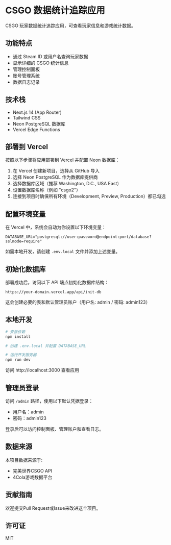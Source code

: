 <!--
 * @Author: 择安网络
 * @Code function: 
 * @Date: 2025-05-14 18:08:02
 * @FilePath: /csgo-stats-tracker/README.md
 * @LastEditTime: 2025-05-15 08:35:35
-->
# CSGO 数据统计追踪应用

CSGO 玩家数据统计追踪应用，可查看玩家信息和游戏统计数据。

## 功能特点

- 通过 Steam ID 或用户名查询玩家数据
- 显示详细的 CSGO 统计信息
- 管理控制面板
- 账号管理系统
- 数据日志记录

## 技术栈

- Next.js 14 (App Router)
- Tailwind CSS
- Neon PostgreSQL 数据库
- Vercel Edge Functions

## 部署到 Vercel

按照以下步骤将应用部署到 Vercel 并配置 Neon 数据库：

1. 在 Vercel 创建新项目，选择从 GitHub 导入
2. 选择 Neon PostgreSQL 作为数据库提供商
3. 选择数据库区域（推荐 Washington, D.C., USA East）
4. 设置数据库名称（例如 "csgo2"）
5. 连接到项目时确保所有环境（Development, Preview, Production）都已勾选

## 配置环境变量

在 Vercel 中，系统会自动为你设置以下环境变量：

```
DATABASE_URL="postgresql://user:password@endpoint:port/database?sslmode=require"
```

如需本地开发，请创建 `.env.local` 文件并添加上述变量。

## 初始化数据库

部署成功后，访问以下 API 端点初始化数据库结构：

```
https://your-domain.vercel.app/api/init-db
```

这会创建必要的表和默认管理员账户（用户名: admin / 密码: admin123）

## 本地开发

```bash
# 安装依赖
npm install

# 创建 .env.local 并配置 DATABASE_URL

# 运行开发服务器
npm run dev
```

访问 http://localhost:3000 查看应用

## 管理员登录

访问 `/admin` 路径，使用以下默认凭据登录：
- 用户名：admin
- 密码：admin123

登录后可以访问控制面板、管理账户和查看日志。

## 数据来源

本项目数据来源于:
- 完美世界CSGO API
- 4Cola游戏数据平台

## 贡献指南

欢迎提交Pull Request或Issue来改进这个项目。

## 许可证

MIT
